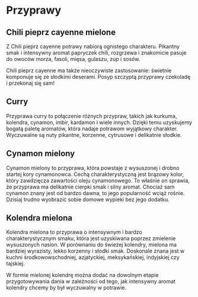 # Przyprawy

## Chili pieprz cayenne mielone

Z Chili pieprz cayenne potrawy nabiorą ognistego charakteru. Pikantny smak i
intensywny aromat papryczek chili, rozgrzewa i znakomicie pasuje do owoców
morza, fasoli, mięsa, gulaszu, zup i sosów.

Chili pieprz cayenne ma także nieoczywiste zastosowanie: świetnie komponuje się
ze słodkimi deserami. Posyp szczyptą przyprawy czekoladę i przekonaj się sam!

## Curry

Przyprawa curry to połączenie różnych przypraw, takich jak kurkuma, kolendra,
cynamon, imbir, kardamon i wiele innych. Dzięki temu uzyskujemy bogatą paletę
aromatów, która nadaje potrawom wyjątkowy charakter. Wyczuwalne są nuty
pikantne, korzenne, cytrusowe i delikatnie słodkie.

## Cynamon mielony

Cynamon mielony to przyprawa, która powstaje z wysuszonej i drobno startej
kory cynamonowca. Cechą charakterystyczną jest brązowy kolor, który zawdzięcza
zawartości oleju cynamonowego. To właśnie on sprawia, że przyprawa ma
delikatnie cierpki smak i silny aromat. Chociaż sam cynamon znany jest od
bardzo dawna, to jego popularność wciąż rośnie. Dzisiaj trudno wyobrazić sobie
domowe wypieki bez jego dodatku.

## Kolendra mielona

Kolendra mielona to przyprawa o intensywnym i bardzo charakterystycznym smaku,
która jest uzyskiwana poprzez zmielenie wysuszonych nasion. W porównaniu do
świeżej kolendry, mielona ma bardziej wyrazisty, lekko korzenny i słodki smak.
Doskonale znana jest w kuchni środkowowschodniej, azjatyckiej, meksykańskiej,
indyjskiej czy tajskiej.

W formie mielonej kolendrę można dodać na dowolnym etapie przygotowywania dania
w zależności od tego, jak intensywny aromat kolendry chcemy by był wyczuwalny w
potrawie.

